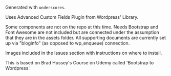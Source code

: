 

Generated with `underscores`.

Uses Advanced Custom Fields Plugin from Wordpress' Library. 

Some components are not on the repo at this time. Needs Bootstrap and Font Awesome are not included but are connected under the assumption that they are in the assets folder. All supporting documents are currently set up via "bloginfo" (as opposed to wp_enqueue) connection. 

Images included in the Issues section with instructions on where to install. 

This is based on Brad Hussey's Course on Udemy called 'Bootstrap to Wordpress.'
